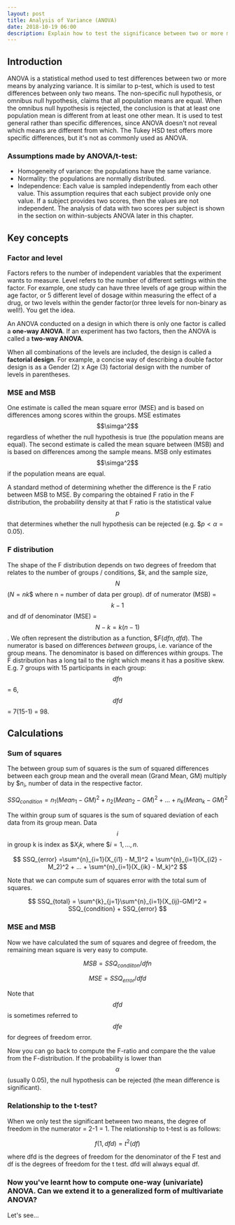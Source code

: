 ```yaml
---
layout: post
title: Analysis of Variance (ANOVA)
date: 2018-10-19 06:00
description: Explain how to test the significance between two or more means through analyzing their variances.
---
```


## Introduction

ANOVA is a statistical method used to test differences between two or more means by analyzing variance. It is similar to p-test, which is used to test differences between only two means. The non-specific null hypothesis, or omnibus null hypothesis, claims that all population means are equal. When the omnibus null hypothesis is rejected, the conclusion is that at least one population mean is different from at least one other mean. It is used to test general rather than specific differences, since ANOVA doesn't not reveal which means are different from which. The Tukey HSD test offers more specific differences, but it's not as commonly used as ANOVA.

### Assumptions made by ANOVA/t-test:

* Homogeneity of variance: the populations have the same variance.
* Normality: the populations are normally distributed.
* Independence: Each value is sampled independently from each other value. This assumption requires that each subject provide only one value. If a subject provides two scores, then the values are not independent. The analysis of data with two scores per subject is shown in the section on within-subjects ANOVA later in this chapter.

## Key concepts

### Factor and level

Factors refers to the number of independent variables that the experiment wants to measure. Level refers to the number of different settings within the factor. For example, one study can have three levels of age group within the age factor, or 5 different level of dosage within measuring the effect of a drug, or two levels within the gender factor(or three levels for non-binary as well!). You get the idea.

An ANOVA conducted on a design in which there is only one factor is called a **one-way ANOVA**. If an experiment has two factors, then the ANOVA is called a **two-way ANOVA**.

When all combinations of the levels are included, the design is called a **factorial design**. For example, a concise way of describing a double factor design is as a Gender (2) x Age (3) factorial design with the number of levels in parentheses.


### MSE and MSB

One estimate is called the mean square error (MSE) and is based on differences among scores within the groups. MSE estimates $$\simga^2$$ regardless of whether the null hypothesis is true (the population means are equal). The second estimate is called the mean square between (MSB) and is based on differences among the sample means. MSB only estimates $$\simga^2$$ if the population means are equal.

A standard method of determining whether the difference is the F ratio between MSB to MSE. By comparing the obtained F ratio in the F distribution, the probability density at that F ratio is the statistical value $$p$$ that determines whether the null hypothesis can be rejected (e.g. $$p < \alpha = 0.05$).

### F distribution

The shape of the F distribution depends on two degrees of freedom that relates to the number of groups / conditions, $$k$, and the sample size, $$N$$ ($N = nk$$ where n =  number of data per group). df of numerator (MSB) = $$k-1$$ and df of denominator (MSE) = $$N-k = k(n-1) $$. We often represent the distribution as a function, $$F(dfn,dfd)$. The numerator is based on differences *between* groups, i.e. variance of the group means. The denominator is based on differences *within* groups. The F distribution has a long tail to the right which means it has a positive skew.
E.g. 7 groups with 15 participants in each group: $$dfn$$ = 6, $$dfd$$ = 7(15-1) = 98.

## Calculations

### Sum of squares

The between group sum of squares is the sum of squared differences between each group mean and the overall mean (Grand Mean, GM) multiply by $$n_i$, number of data in the respective factor.

$$
SSQ_{condition} = n_1(Mean_1 - GM)^2 + n_2(Mean_2 -GM)^2 + ... + n_k(Mean_k - GM)^2
$$

The within group sum of squares is the sum of squared deviation of each data from its group mean. Data $$i$$ in group k is index as $$X_ik$, where $$i = 1,...,n$.

$$
SSQ_{error} =\sum^{n}_{i=1}(X_{i1} - M_1)^2 + \sum^{n}_{i=1}(X_{i2} -M_2)^2 + ... + \sum^{n}_{i=1}(X_{ik} - M_k)^2
$$

Note that we can compute sum of squares error with the total sum of squares.

$$
SSQ_{total} = \sum^{k}_{j=1}\sum^{n}_{i=1}(X_{ij}-GM)^2 = SSQ_{condition} + SSQ_{error}
$$

### MSE and MSB

Now we have calculated the sum of squares and degree of freedom, the remaining mean square is very easy to compute.

$$
MSB = SSQ_{condiiton}/dfn
$$

$$
MSE = SSQ_{error}/dfd
$$

Note that $$dfd$$ is sometimes referred to $$dfe$$ for degrees of freedom error.

Now you can go back to compute the F-ratio and compare the the value from the F-distribution. If the probability is lower than $$\alpha$$ (usually 0.05), the null hypothesis can be rejected (the mean difference is significant).

### Relationship to the t-test?

When we only test the significant between two means, the degree of freedom in the numerator = 2-1 = 1.
The relationship to t-test is as follows:

$$
f(1,dfd) = t^2(df)
$$

where dfd is the degrees of freedom for the denominator of the F test and df is the degrees of freedom for the t test. dfd will always equal df.

### Now you've learnt how to compute one-way (univariate) ANOVA. Can we extend it to a generalized form of multivariate ANOVA?

Let's see...
